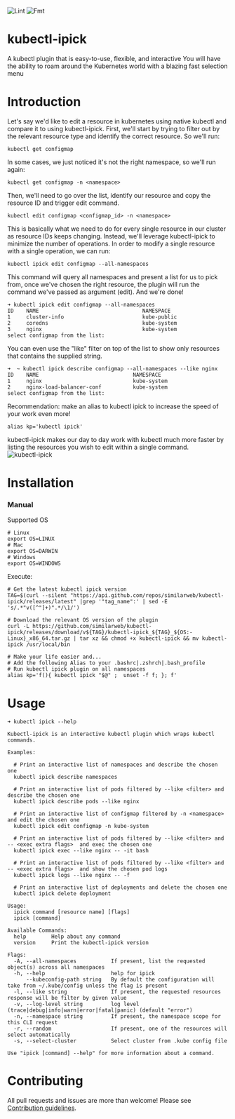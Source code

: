 ![Lint](https://github.com/similarweb/kubectl-ipick/workflows/Lint/badge.svg)
![Fmt](https://github.com/similarweb/kubectl-ipick/workflows/Fmt/badge.svg)
# kubectl-ipick
A kubectl plugin that is easy-to-use, flexible, and interactive 
You will have the ability to roam around the Kubernetes world with a blazing fast selection menu
# Introduction
Let's say we'd like to edit a resource in kubernetes using native kubectl and compare it to using kubectl-ipick.
First, we'll start by trying to filter out by the relevant resource type and identify the correct resource.
So we'll run:

```kubectl get configmap```

In some cases, we just noticed it's not the right namespace, so we'll run again:

```kubectl get configmap -n <namespace>```

Then, we'll need to go over the list, identify our resource and copy the resource ID and trigger edit command.

```kubectl edit configmap <configmap_id> -n <namespace>```

This is basically what we need to do for every single resource in our cluster as resource IDs keeps changing.
Instead, we'll leverage kubectl-ipick to minimize the number of operations.
In order to modify a single resource with a single operation, we can run:

```kubectl ipick edit configmap --all-namespaces```

This command will query all namespaces and present a list for us to pick from, once we've chosen the right resource, the plugin will run the command we've passed as argument (edit). And we're done!
```
➜ kubectl ipick edit configmap --all-namespaces
ID    NAME                                 NAMESPACE
1     cluster-info                         kube-public
2     coredns                              kube-system
3     nginx                                kube-system
select configmap from the list:
```
You can even use the "like" filter on top of the list to show only resources that contains the supplied string.
```
➜  ~ kubectl ipick describe configmap --all-namespaces --like nginx 
ID    NAME                              NAMESPACE
1     nginx                             kube-system
2     nginx-load-balancer-conf          kube-system
select configmap from the list:
```
Recommendation: make an alias to kubectl ipick to increase the speed of your work even more!

```alias kp='kubectl ipick'```

kubectl-ipick makes our day to day work with kubectl much more faster by listing the resources you wish to edit within a single command.
![kubectl-ipick](/docs/images/demo.gif)
# Installation
### Manual
Supported OS
```
# Linux
export OS=LINUX
# Mac
export OS=DARWIN
# Windows
export OS=WINDOWS
```
Execute:
```
# Get the latest kubectl ipick version
TAG=$(curl --silent "https://api.github.com/repos/similarweb/kubectl-ipick/releases/latest" |grep '"tag_name":' | sed -E 's/.*"v([^"]+)".*/\1/')
```
```
# Download the relevant OS version of the plugin
curl -L https://github.com/similarweb/kubectl-ipick/releases/download/v${TAG}/kubectl-ipick_${TAG}_${OS:-Linux}_x86_64.tar.gz | tar xz && chmod +x kubectl-ipick && mv kubectl-ipick /usr/local/bin
```
```
# Make your life easier and...
# Add the following Alias to your .bashrc|.zshrch|.bash_profile
# Run kubectl ipick plugin on all namespaces
alias kp='f(){ kubectl ipick "$@" ;  unset -f f; }; f'
```
# Usage
```
➜ kubectl ipick --help 

Kubectl-ipick is an interactive kubectl plugin which wraps kubectl commands.

Examples:

  # Print an interactive list of namespaces and describe the chosen one
  kubectl ipick describe namespaces

  # Print an interactive list of pods filtered by --like <filter> and describe the chosen one
  kubectl ipick describe pods --like nginx

  # Print an interactive list of configmap filtered by -n <namespace> and edit the chosen one
  kubectl ipick edit configmap -n kube-system

  # Print an interactive list of pods filtered by --like <filter> and -- <exec extra flags>  and exec the chosen one
  kubectl ipick exec --like nginx -- -it bash

  # Print an interactive list of pods filtered by --like <filter> and -- <exec extra flags>  and show the chosen pod logs
  kubectl ipick logs --like nginx -- -f

  # Print an interactive list of deployments and delete the chosen one
  kubectl ipick delete deployment

Usage:
  ipick command [resource name] [flags]
  ipick [command]

Available Commands:
  help        Help about any command
  version     Print the kubectl-ipick version

Flags:
  -A, --all-namespaces           If present, list the requested object(s) across all namespaces
  -h, --help                     help for ipick
      --kubeconfig-path string   By default the configuration will take from ~/.kube/config unless the flag is present
  -l, --like string              If present, the requested resources response will be filter by given value
  -v, --log-level string         log level (trace|debug|info|warn|error|fatal|panic) (default "error")
  -n, --namespace string         If present, the namespace scope for this CLI request
  -r, --random                   If present, one of the resources will select automatically
  -s, --select-cluster           Select cluster from .kube config file

Use "ipick [command] --help" for more information about a command.

  ```
# Contributing
All pull requests and issues are more than welcome! 
Please see [Contribution guidelines](./CONTRIBUTING.md).